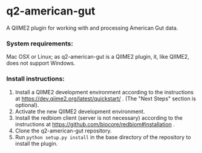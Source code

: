# q2-american-gut
A QIIME2 plugin for working with and processing American Gut data.  

### System requirements:
Mac OSX or Linux; as q2-american-gut is a QIIME2 plugin, it, like QIIME2, does not support Windows.

### Install instructions:
1.  Install a QIIME2 development environment according to the instructions at https://dev.qiime2.org/latest/quickstart/ . (The "Next Steps" section is optional).
2.  Activate the new QIIME2 development environment.
2.  Install the redbiom client (server is not necessary) according to the instructions at https://github.com/biocore/redbiom#installation .
3.  Clone the q2-american-gut repository.
4.  Run `python setup.py install` in the base directory of the repository to install the plugin.

